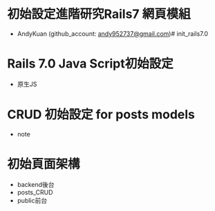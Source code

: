 # 初始設定進階研究Rails7 網頁模組
- AndyKuan (github_account: andy952737@gmail.com)# init_rails7.0

# Rails 7.0 Java Script初始設定
- 原生JS

# CRUD 初始設定 for posts models
- note

# 初始頁面架構
- backend後台
- posts_CRUD
- public前台